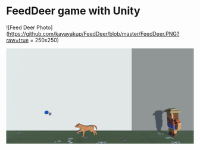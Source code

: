 # FeedDeer game with Unity

![Feed Deer Photo](https://github.com/kayayakup/FeedDeer/blob/master/FeedDeer.PNG?raw=true = 250x250)

![Get Ball Photo](https://github.com/kayayakup/FeedDeer/blob/master/Get%20Ball.PNG?raw=true)
